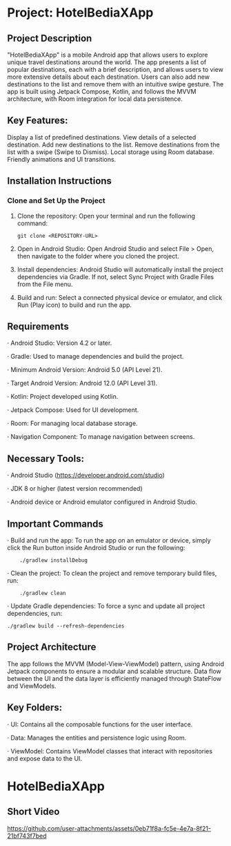 # Project: HotelBediaXApp

## Project Description

"HotelBediaXApp" is a mobile Android app that allows users to explore unique travel destinations around the world. The app presents a list of popular destinations, each with a brief description, and allows users to view more extensive details about each destination. Users can also add new destinations to the list and remove them with an intuitive swipe gesture. The app is built using Jetpack Compose, Kotlin, and follows the MVVM architecture, with Room integration for local data persistence.

## Key Features:
    
Display a list of predefined destinations.
View details of a selected destination.
Add new destinations to the list.
Remove destinations from the list with a swipe (Swipe to Dismiss).
Local storage using Room database.
Friendly animations and UI transitions.

## Installation Instructions
### Clone and Set Up the Project

1.	Clone the repository: Open your terminal and run the following command:

        git clone <REPOSITORY-URL>

2.	Open in Android Studio: Open Android Studio and select File > Open, then navigate to the folder where you cloned the project.

3.	 Install dependencies: Android Studio will automatically install the project dependencies via Gradle. If not, select Sync Project with Gradle Files from the File menu.

4.	 Build and run: Select a connected physical device or emulator, and click Run (Play icon) to build and run the app.

## Requirements

·	Android Studio: Version 4.2 or later.

·	Gradle: Used to manage dependencies and build the project.

·	Minimum Android Version: Android 5.0 (API Level 21).

·	Target Android Version: Android 12.0 (API Level 31).

·	Kotlin: Project developed using Kotlin.

·	Jetpack Compose: Used for UI development.

·	Room: For managing local database storage.

·	Navigation Component: To manage navigation between screens.

## Necessary Tools:

·	Android Studio (https://developer.android.com/studio)

·	JDK 8 or higher (latest version recommended)

·	Android device or Android emulator configured in Android Studio.

## Important Commands

·	 Build and run the app: To run the app on an emulator or device, simply click the Run button inside Android Studio or run the following:

        ./gradlew installDebug

·	Clean the project: To clean the project and remove temporary build files, run:

        ./gradlew clean
        
·	Update Gradle dependencies: To force a sync and update all project dependencies, run:

    ./gradlew build --refresh-dependencies

## Project Architecture

The app follows the MVVM (Model-View-ViewModel) pattern, using Android Jetpack components to ensure a modular and scalable structure. Data flow between the UI and the data layer is efficiently managed through StateFlow and ViewModels.

## Key Folders:

·	UI: Contains all the composable functions for the user interface.

·	Data: Manages the entities and persistence logic using Room.

·	ViewModel: Contains ViewModel classes that interact with repositories and expose data to the UI.


# HotelBediaXApp

## Short Video
https://github.com/user-attachments/assets/0eb71f8a-fc5e-4e7a-8f21-21bf743f7bed





